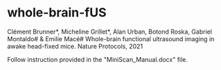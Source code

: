 # whole-brain-fUS
Clément Brunner*, Micheline Grillet*, Alan Urban, Botond Roska, Gabriel Montaldo# & Emilie Macé#
Whole-brain functional ultrasound imaging in awake head-fixed mice.
Nature Protocols, 2021

Follow instruction provided in the "MiniScan_Manual.docx" file.

